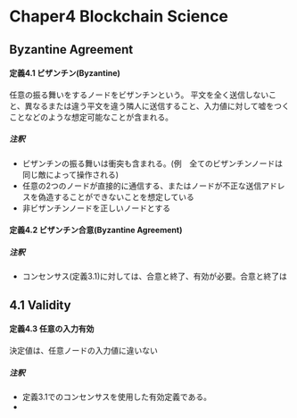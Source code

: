 # Chaper4 Blockchain Science

## Byzantine Agreement

#### 定義4.1 ビザンチン(Byzantine) 

任意の振る舞いをするノードをビザンチンという。
平文を全く送信しないこと、異なるまたは違う平文を違う隣人に送信すること、入力値に対して嘘をつくことなどのような想定可能なことが含まれる。

##### 注釈　

* ビザンチンの振る舞いは衝突も含まれる。(例　全てのビザンチンノードは同じ敵によって操作される)
* 任意の2つのノードが直接的に通信する、またはノードが不正な送信アドレスを偽造することができないことを想定している
* 非ビザンチンノードを正しいノードとする

#### 定義4.2 ビザンチン合意(Byzantine Agreement)

##### 注釈　

* コンセンサス(定義3.1)に対しては、合意と終了、有効が必要。合意と終了は

## 4.1 Validity

#### 定義4.3 任意の入力有効

決定値は、任意ノードの入力値に違いない

##### 注釈

* 定義3.1でのコンセンサスを使用した有効定義である。
* 


